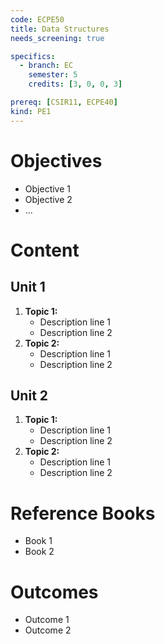 ```yaml
---
code: ECPE50
title: Data Structures
needs_screening: true

specifics:
  - branch: EC
    semester: 5
    credits: [3, 0, 0, 3]

prereq: [CSIR11, ECPE40]
kind: PE1
---
```


# Objectives

- Objective 1
- Objective 2
- ...

# Content

## Unit 1

1. **Topic 1:**
   - Description line 1
   - Description line 2
2. **Topic 2:**
   - Description line 1
   - Description line 2

## Unit 2

1. **Topic 1:**
   - Description line 1
   - Description line 2
2. **Topic 2:**
   - Description line 1
   - Description line 2

# Reference Books

- Book 1
- Book 2

# Outcomes

- Outcome 1
- Outcome 2
